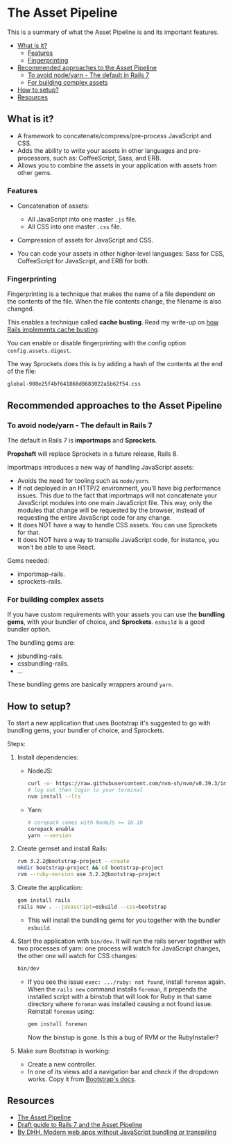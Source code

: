 # The Asset Pipeline

This is a summary of what the Asset Pipeline is and its important features.

<!-- TOC -->

- [What is it?](#what-is-it)
    - [Features](#features)
    - [Fingerprinting](#fingerprinting)
- [Recommended approaches to the Asset Pipeline](#recommended-approaches-to-the-asset-pipeline)
    - [To avoid node/yarn - The default in Rails 7](#to-avoid-nodeyarn---the-default-in-rails-7)
    - [For building complex assets](#for-building-complex-assets)
- [How to setup?](#how-to-setup)
- [Resources](#resources)

<!-- /TOC -->

## What is it?

- A framework to concatenate/compress/pre-process JavaScript and CSS.
- Adds the ability to write your assets in other languages and pre-processors, such as: CoffeeScript,
  Sass, and ERB.
- Allows you to combine the assets in your application with assets from other gems.

### Features

- Concatenation of assets:
  - All JavaScript into one master `.js` file.
  - All CSS into one master `.css` file.

- Compression of assets for JavaScript and CSS.

- You can code your assets in other higher-level languages: Sass for CSS, CoffeeScript for JavaScript, and
  ERB for both.

### Fingerprinting

Fingerprinting is a technique that makes the name of a file dependent on the contents of the file.
When the file contents change, the filename is also changed.

This enables a technique called **cache busting**. Read my write-up on
[how Rails implements cache busting](http-response-lifecycle.md#for-static-content---cache-busting).

You can enable or disable fingerprinting with the config option `config.assets.digest`.

The way Sprockets does this is by adding a hash of the contents at the end of the file:

```
global-908e25f4bf641868d8683022a5b62f54.css
```

## Recommended approaches to the Asset Pipeline

### To avoid node/yarn - The default in Rails 7

The default in Rails 7 is **importmaps** and **Sprockets**.

**Propshaft** will replace Sprockets in a future release, Rails 8.

Importmaps introduces a new way of handling JavaScript assets:

- Avoids the need for tooling such as `node/yarn`.
- If not deployed in an HTTP/2 environment, you'll have big performance issues. This due to the fact
  that importmaps will not concatenate your JavaScript modules into one main JavaScript file. This way,
  only the modules that change will be requested by the browser, instead of requesting the entire JavaScript
  code for any change.
- It does NOT have a way to handle CSS assets. You can use Sprockets for that.
- It does NOT have a way to transpile JavaScript code, for instance, you won't be able to use React.

Gems needed:

- importmap-rails.
- sprockets-rails.

### For building complex assets

If you have custom requirements with your assets you can use the **bundling gems**, with your bundler
of choice, and **Sprockets**. `esbuild` is a good bundler option.

The bundling gems are:
- jsbundling-rails.
- cssbundling-rails.
- ...

These bundling gems are basically wrappers around `yarn`.

## How to setup?

To start a new application that uses Bootstrap it's suggested to go with bundling gems, your bundler of
choice, and Sprockets.

Steps:

1. Install dependencies:

   - NodeJS:

     ```bash
     curl -o- https://raw.githubusercontent.com/nvm-sh/nvm/v0.39.3/install.sh | bash
     # log out then login to your terminal
     nvm install --lts
     ```

   - Yarn:

     ```bash
     # corepack comes with NodeJS >= 16.10
     corepack enable
     yarn --version
     ```

2. Create gemset and install Rails:

   ```bash
   rvm 3.2.2@bootstrap-project --create
   mkdir bootstrap-project && cd bootstrap-project
   rvm --ruby-version use 3.2.2@bootstrap-project
   ```

3. Create the application:

   ```bash
   gem install rails
   rails new . --javascript=esbuild --css=bootstrap
   ```

   - This will install the bundling gems for you together with the bundler `esbuild`.

4. Start the application with `bin/dev`. It will run the rails server together with two processes of yarn:
   one process will watch for JavaScript changes, the other one will watch for CSS changes:

   ```bash
   bin/dev
   ```

   - If you see the issue `exec: .../ruby: not found`, install `foreman` again. When the `rails new`
     command installs `foreman`, it prepends the installed script with a binstub that will look for
     Ruby in that same directory where `foreman` was installed causing a not found issue.
     Reinstall `foreman` using:

     ```bash
     gem install foreman
     ```

     Now the binstup is gone. Is this a bug of RVM or the RubyInstaller?

5. Make sure Bootstrap is working:

   - Create a new controller.
   - In one of its views add a navigation bar and check if the dropdown works. Copy it from
     [Bootstrap's docs](https://getbootstrap.com/docs/5.2/components/navbar/).

## Resources

- [The Asset Pipeline](https://guides.rubyonrails.org/asset_pipeline.html)
- [Draft guide to Rails 7 and the Asset Pipeline](https://discuss.rubyonrails.org/t/guide-to-rails-7-and-the-asset-pipeline/80851)
- [By DHH, Modern web apps without JavaScript bundling or transpiling](https://world.hey.com/dhh/modern-web-apps-without-javascript-bundling-or-transpiling-a20f2755)